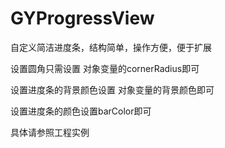 # GYProgressView

自定义简洁进度条，结构简单，操作方便，便于扩展

设置圆角只需设置 对象变量的cornerRadius即可

设置进度条的背景颜色设置 对象变量的背景颜色即可

设置进度条的颜色设置barColor即可


具体请参照工程实例